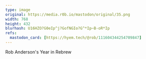 ```yaml
---
type: image
original: https://media.r0b.io/mastodon/original/35.png
width: 768
height: 432
blurhash: U16HZO?G0eIp^j?GofNGIo?G^*Ip~B-oR*Ip
refs:
  mastodon_card: [https://hyem.tech/@rob/111604344254709847]
---
```


Rob Anderson's Year in Rebrew
